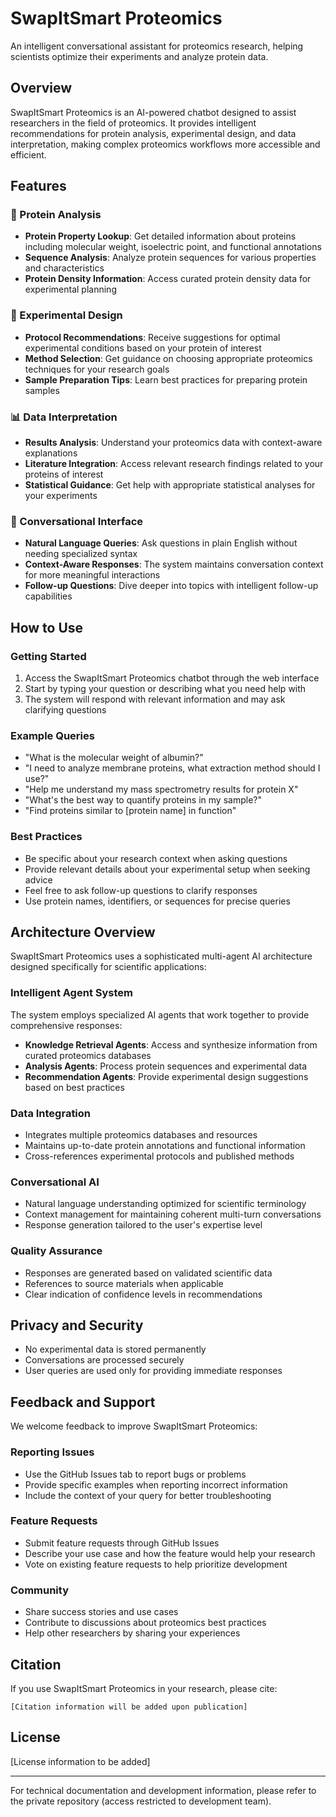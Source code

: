 # SwapItSmart Proteomics

An intelligent conversational assistant for proteomics research, helping scientists optimize their experiments and analyze protein data.

## Overview

SwapItSmart Proteomics is an AI-powered chatbot designed to assist researchers in the field of proteomics. It provides intelligent recommendations for protein analysis, experimental design, and data interpretation, making complex proteomics workflows more accessible and efficient.

## Features

### 🧬 Protein Analysis
- **Protein Property Lookup**: Get detailed information about proteins including molecular weight, isoelectric point, and functional annotations
- **Sequence Analysis**: Analyze protein sequences for various properties and characteristics
- **Protein Density Information**: Access curated protein density data for experimental planning

### 🔬 Experimental Design
- **Protocol Recommendations**: Receive suggestions for optimal experimental conditions based on your protein of interest
- **Method Selection**: Get guidance on choosing appropriate proteomics techniques for your research goals
- **Sample Preparation Tips**: Learn best practices for preparing protein samples

### 📊 Data Interpretation
- **Results Analysis**: Understand your proteomics data with context-aware explanations
- **Literature Integration**: Access relevant research findings related to your proteins of interest
- **Statistical Guidance**: Get help with appropriate statistical analyses for your experiments

### 💬 Conversational Interface
- **Natural Language Queries**: Ask questions in plain English without needing specialized syntax
- **Context-Aware Responses**: The system maintains conversation context for more meaningful interactions
- **Follow-up Questions**: Dive deeper into topics with intelligent follow-up capabilities

## How to Use

### Getting Started
1. Access the SwapItSmart Proteomics chatbot through the web interface
2. Start by typing your question or describing what you need help with
3. The system will respond with relevant information and may ask clarifying questions

### Example Queries
- "What is the molecular weight of albumin?"
- "I need to analyze membrane proteins, what extraction method should I use?"
- "Help me understand my mass spectrometry results for protein X"
- "What's the best way to quantify proteins in my sample?"
- "Find proteins similar to [protein name] in function"

### Best Practices
- Be specific about your research context when asking questions
- Provide relevant details about your experimental setup when seeking advice
- Feel free to ask follow-up questions to clarify responses
- Use protein names, identifiers, or sequences for precise queries

## Architecture Overview

SwapItSmart Proteomics uses a sophisticated multi-agent AI architecture designed specifically for scientific applications:

### Intelligent Agent System
The system employs specialized AI agents that work together to provide comprehensive responses:
- **Knowledge Retrieval Agents**: Access and synthesize information from curated proteomics databases
- **Analysis Agents**: Process protein sequences and experimental data
- **Recommendation Agents**: Provide experimental design suggestions based on best practices

### Data Integration
- Integrates multiple proteomics databases and resources
- Maintains up-to-date protein annotations and functional information
- Cross-references experimental protocols and published methods

### Conversational AI
- Natural language understanding optimized for scientific terminology
- Context management for maintaining coherent multi-turn conversations
- Response generation tailored to the user's expertise level

### Quality Assurance
- Responses are generated based on validated scientific data
- References to source materials when applicable
- Clear indication of confidence levels in recommendations

## Privacy and Security

- No experimental data is stored permanently
- Conversations are processed securely
- User queries are used only for providing immediate responses

## Feedback and Support

We welcome feedback to improve SwapItSmart Proteomics:

### Reporting Issues
- Use the GitHub Issues tab to report bugs or problems
- Provide specific examples when reporting incorrect information
- Include the context of your query for better troubleshooting

### Feature Requests
- Submit feature requests through GitHub Issues
- Describe your use case and how the feature would help your research
- Vote on existing feature requests to help prioritize development

### Community
- Share success stories and use cases
- Contribute to discussions about proteomics best practices
- Help other researchers by sharing your experiences

## Citation

If you use SwapItSmart Proteomics in your research, please cite:
```
[Citation information will be added upon publication]
```

## License

[License information to be added]

---

For technical documentation and development information, please refer to the private repository (access restricted to development team).